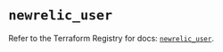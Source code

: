 # `newrelic_user`

Refer to the Terraform Registry for docs: [`newrelic_user`](https://registry.terraform.io/providers/newrelic/newrelic/3.33.0/docs/resources/user).
